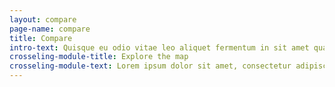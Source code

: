 ```yaml
---
layout: compare
page-name: compare
title: Compare
intro-text: Quisque eu odio vitae leo aliquet fermentum in sit amet quam. Morbi dapibus nibh et congue convallis. Nulla malesuada leo et volutpat rhoncus. Aliquam sagittis rhoncus tellus quis placerat. Vestibulum ante ipsum primis in faucibus orci luctus et ultrices posuere cubilia.
crosseling-module-title: Explore the map
crosseling-module-text: Lorem ipsum dolor sit amet, consectetur adipiscing elit. Nam a orci ut ante varius rutrum. Cras aliquet pulvinar feugiat. Lorem ipsum dolor sit amet, consectetur adipiscing elit. Donec lobortis, metus eget bibendum consectetur, quam odio elementum urna, vel eleifend ligula leo at lacus. Maecenas malesuada, magna vel rhoncus consectetur, erat nunc vulputate arcu, a efficitur mauris ligula ac leo. Sed vitae ex suscipit libero efficitur dictum. Pellentesque ac efficitur nibh. Aenean et vulputate nisi.
---
```

